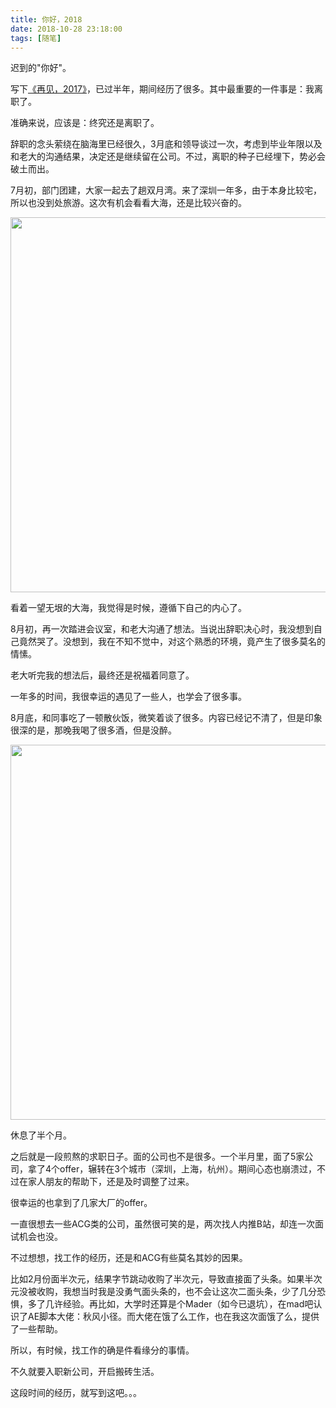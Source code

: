 ```yaml
---
title: 你好，2018
date: 2018-10-28 23:18:00
tags: [随笔]
---
```

迟到的"你好"。

写下[《再见，2017》](http://anata.me/2018/02/23/%E5%86%8D%E8%A7%81%EF%BC%8C2017/)，已过半年，期间经历了很多。其中最重要的一件事是：我离职了。

准确来说，应该是：终究还是离职了。

辞职的念头萦绕在脑海里已经很久，3月底和领导谈过一次，考虑到毕业年限以及和老大的沟通结果，决定还是继续留在公司。不过，离职的种子已经埋下，势必会破土而出。

7月初，部门团建，大家一起去了趟双月湾。来了深圳一年多，由于本身比较宅，所以也没到处旅游。这次有机会看看大海，还是比较兴奋的。

<!-- more -->

<img src="http://pic.deepred5.com/%E5%BE%AE%E4%BF%A1%E5%9B%BE%E7%89%87_20181029000144.jpg" width="600" />

看着一望无垠的大海，我觉得是时候，遵循下自己的内心了。

8月初，再一次踏进会议室，和老大沟通了想法。当说出辞职决心时，我没想到自己竟然哭了。没想到，我在不知不觉中，对这个熟悉的环境，竟产生了很多莫名的情愫。

老大听完我的想法后，最终还是祝福着同意了。

一年多的时间，我很幸运的遇见了一些人，也学会了很多事。

8月底，和同事吃了一顿散伙饭，微笑着谈了很多。内容已经记不清了，但是印象很深的是，那晚我喝了很多酒，但是没醉。

<img src="http://pic.deepred5.com/%E5%BE%AE%E4%BF%A1%E5%9B%BE%E7%89%87_20181029003112.jpg" width="600">

休息了半个月。

之后就是一段煎熬的求职日子。面的公司也不是很多。一个半月里，面了5家公司，拿了4个offer，辗转在3个城市（深圳，上海，杭州）。期间心态也崩溃过，不过在家人朋友的帮助下，还是及时调整了过来。

很幸运的也拿到了几家大厂的offer。

一直很想去一些ACG类的公司，虽然很可笑的是，两次找人内推B站，却连一次面试机会也没。

不过想想，找工作的经历，还是和ACG有些莫名其妙的因果。

比如2月份面半次元，结果字节跳动收购了半次元，导致直接面了头条。如果半次元没被收购，我想当时我是没勇气面头条的，也不会让这次二面头条，少了几分恐惧，多了几许经验。再比如，大学时还算是个Mader（如今已退坑），在mad吧认识了AE脚本大佬：秋风小径。而大佬在饿了么工作，也在我这次面饿了么，提供了一些帮助。

所以，有时候，找工作的确是件看缘分的事情。

不久就要入职新公司，开启搬砖生活。

这段时间的经历，就写到这吧。。。









